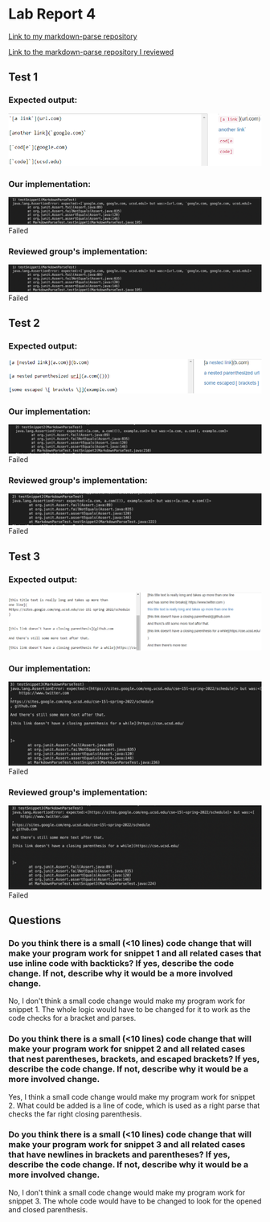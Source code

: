 # Lab Report 4
[Link to my markdown-parse repository](https://github.com/stevenngo3/markdown-parser)

[Link to the markdown-parse repository I reviewed](https://github.com/ohuynh21/markdown-parser)  
## Test 1
### Expected output:
![Image](snip1o.png)

### Our implementation:
![Image](mi1.png) 
Failed

### Reviewed group's implementation:
![Image](mi12.png)
Failed

## Test 2
### Expected output:
![Image](snip2o.png)

### Our implementation:
![Image](mi2.png)
Failed

### Reviewed group's implementation:
![Image](mi22.png)
Failed

## Test 3
### Expected output:
![Image](snip3o.png)

### Our implementation:
![Image](mi3.png)
Failed

### Reviewed group's implementation:
![Image](mi32.png)
Failed

## Questions
### Do you think there is a small (<10 lines) code change that will make your program work for snippet 1 and all related cases that use inline code with backticks? If yes, describe the code change. If not, describe why it would be a more involved change. 
No, I don't think a small code change would make my program work for snippet 1. The whole logic would have to be changed for it to work as the code checks for a bracket and parses.

### Do you think there is a small (<10 lines) code change that will make your program work for snippet 2 and all related cases that nest parentheses, brackets, and escaped brackets? If yes, describe the code change. If not, describe why it would be a more involved change.
Yes, I think a small code change would make my program work for snippet 2. What could be added is a line of code, which is used as a right parse that checks the far right closing parenthesis.

### Do you think there is a small (<10 lines) code change that will make your program work for snippet 3 and all related cases that have newlines in brackets and parentheses? If yes, describe the code change. If not, describe why it would be a more involved change.
No, I don't think a small code change would make my program work for snippet 3. The whole code would have to be changed to look for the opened and closed parenthesis.
